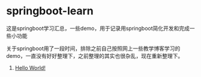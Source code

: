 # springboot-learn
这是springboot学习汇总，一些demo，用于记录用springboot简化开发和完成一些小功能

关于springboot用了一段时间，排除之前自己按照网上一些教学博客学习的demo，一直没有好好整理下，之前整理的其实也很杂乱，现在重新整理下。
1. [Hello World!]()